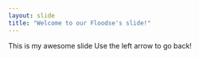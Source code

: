 ```yaml
---
layout: slide
title: "Welcome to our Floodse's slide!"
---
```

This is my awesome slide
Use the left arrow to go back!
